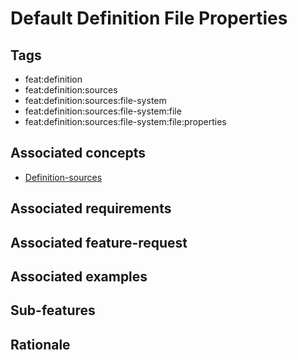 # Default Definition File Properties

## Tags

- feat:definition
- feat:definition:sources
- feat:definition:sources:file-system
- feat:definition:sources:file-system:file
- feat:definition:sources:file-system:file:properties

## Associated concepts

- [Definition-sources](../../../../../../concepts/definition/sources.md)

## Associated requirements

## Associated feature-request

## Associated examples

## Sub-features

## Rationale
